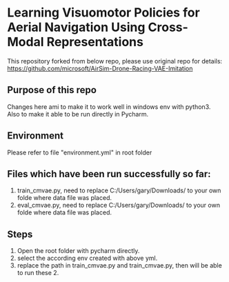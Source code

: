 # Learning Visuomotor Policies for Aerial Navigation Using Cross-Modal Representations

This repository forked from below repo, please use original repo for details:<br/>
https://github.com/microsoft/AirSim-Drone-Racing-VAE-Imitation 

## Purpose of this repo
Changes here ami to make it to work well in windows env with python3.
Also to make it able to be run directly in Pycharm.

## Environment
Please refer to file "environment.yml" in root folder

## Files which have been run successfully so far: 
1. train_cmvae.py, need to replace C:/Users/gary/Downloads/ to your own folde where data file was placed.
2. eval_cmvae.py, need to replace C:/Users/gary/Downloads/ to your own folde where data file was placed.

## Steps
1. Open the root folder with pycharm directly.
2. select the according env created with above yml.
3. replace the path in train_cmvae.py and train_cmvae.py, then will be able to run these 2.